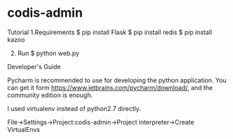 # codis-admin
Tutorial
1.Requirements
$ pip install Flask
$ pip install redis
$ pip install kazoo

2. Run
$ python web.py

Developer's Guide

Pycharm is recommended to use for developing the python application.
You can get it form https://www.jetbrains.com/pycharm/download/, and the community edition is enough.

I used virtualenv instead of python2.7 directly.

File->Settings->Project:codis-admin->Project interpreter->Create VirtualEnvs



